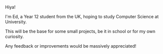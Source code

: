 Hiya!

I'm Ed, a Year 12 student from the UK, hoping to study Computer Science at University.

This will be the base for some small projects, be it in school or for my own curiosity.

Any feedback or improvements would be massively appreciated!

<!---
EdPCHarte/EdPCHarte is a ✨ special ✨ repository because its `README.md` (this file) appears on your GitHub profile.
You can click the Preview link to take a look at your changes.
--->
